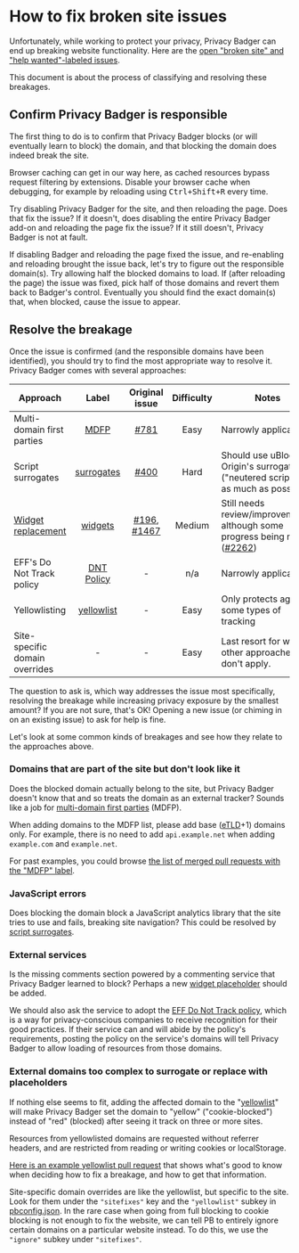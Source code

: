 # How to fix broken site issues

Unfortunately, while working to protect your privacy, Privacy Badger can end up breaking website functionality. Here are the [open "broken site" and "help wanted"-labeled issues](https://github.com/EFForg/privacybadger/issues?utf8=✓&q=is%3Aissue%20is%3Aopen%20label%3A"broken%20site"%20label%3A"help%20wanted"%20).

This document is about the process of classifying and resolving these breakages.


## Confirm Privacy Badger is responsible

The first thing to do is to confirm that Privacy Badger blocks (or will eventually learn to block) the domain, and that blocking the domain does indeed break the site.

Browser caching can get in our way here, as cached resources bypass request filtering by extensions. Disable your browser cache when debugging, for example by reloading using <kbd>Ctrl+Shift+R</kbd> every time.

Try disabling Privacy Badger for the site, and then reloading the page. Does that fix the issue? If it doesn't, does disabling the entire Privacy Badger add-on and reloading the page fix the issue? If it still doesn't, Privacy Badger is not at fault.

If disabling Badger and reloading the page fixed the issue, and re-enabling and reloading brought the issue back, let's try to figure out the responsible domain(s). Try allowing half the blocked domains to load. If (after reloading the page) the issue was fixed, pick half of those domains and revert them back to Badger's control. Eventually you should find the exact domain(s) that, when blocked, cause the issue to appear.


## Resolve the breakage

Once the issue is confirmed (and the responsible domains have been identified), you should try to find the most appropriate way to resolve it. Privacy Badger comes with several approaches:

| Approach | Label | Original issue | Difficulty | Notes |
| --- | :---: | :---: | :---: | --- |
| Multi-domain first parties | [MDFP](https://github.com/EFForg/privacybadger/labels/MDFP) | [#781](https://github.com/EFForg/privacybadger/issues/781) | Easy | Narrowly applicable |
| Script surrogates | [surrogates](https://github.com/EFForg/privacybadger/labels/surrogates) | [#400](https://github.com/EFForg/privacybadger/issues/400) | Hard | Should use uBlock Origin's surrogates ("neutered scripts") as much as possible |
| [Widget replacement](https://www.eff.org/deeplinks/2024/01/privacy-badger-puts-you-control-widgets) | [widgets](https://github.com/EFForg/privacybadger/labels/widgets) | [#196](https://github.com/EFForg/privacybadger/issues/196), [#1467](https://github.com/EFForg/privacybadger/issues/1467) | Medium | Still needs review/improvements, although some progress being made ([#2262](https://github.com/EFForg/privacybadger/pull/2262)) |
| EFF's Do Not Track policy | [DNT Policy](https://github.com/EFForg/privacybadger/labels/DNT%20policy)| - | n/a | Narrowly applicable |
| Yellowlisting | [yellowlist](https://github.com/EFForg/privacybadger/labels/yellowlist)| - | Easy | Only protects against some types of tracking |
| Site-specific domain overrides | - | - | Easy | Last resort for when other approaches don't apply. |

The question to ask is, which way addresses the issue most specifically, resolving the breakage while increasing privacy exposure by the smallest amount? If you are not sure, that's OK! Opening a new issue (or chiming in on an existing issue) to ask for help is fine.

Let's look at some common kinds of breakages and see how they relate to the approaches above.


### Domains that are part of the site but don't look like it

Does the blocked domain actually belong to the site, but Privacy Badger doesn't know that and so treats the domain as an external tracker? Sounds like a job for [multi-domain first parties](https://github.com/EFForg/privacybadger/issues/781) (MDFP).

When adding domains to the MDFP list, please add base ([eTLD](https://en.wikipedia.org/wiki/Public_Suffix_List)+1) domains only. For example, there is no need to add `api.example.net` when adding `example.com` and `example.net`.

For past examples, you could browse [the list of merged pull requests with the "MDFP" label](https://github.com/EFForg/privacybadger/issues?q=label%3AMDFP+is%3Amerged).


### JavaScript errors

Does blocking the domain block a JavaScript analytics library that the site tries to use and fails, breaking site navigation? This could be resolved by [script surrogates](https://github.com/EFForg/privacybadger/issues/400).


### External services

Is the missing comments section powered by a commenting service that Privacy Badger learned to block? Perhaps a new [widget placeholder](https://www.eff.org/deeplinks/2024/01/privacy-badger-puts-you-control-widgets) should be added.

We should also ask the service to adopt the [EFF Do Not Track policy](https://www.eff.org/dnt-policy), which is a way for privacy-conscious companies to receive recognition for their good practices. If their service can and will abide by the policy's requirements, posting the policy on the service's domains will tell Privacy Badger to allow loading of resources from those domains.


### External domains too complex to surrogate or replace with placeholders

If nothing else seems to fit, adding the affected domain to the "[yellowlist](/doc/yellowlist-criteria.md)" will make Privacy Badger set the domain to "yellow" ("cookie-blocked") instead of "red" (blocked) after seeing it track on three or more sites.

Resources from yellowlisted domains are requested without referrer headers, and are restricted from reading or writing cookies or localStorage.

[Here is an example yellowlist pull request](https://github.com/EFForg/privacybadger/pull/1543) that shows what's good to know when deciding how to fix a breakage, and how to get that information.

Site-specific domain overrides are like the yellowlist, but specific to the site. Look for them under the `"sitefixes"` key and the `"yellowlist"` subkey in [pbconfig.json](/src/data/pbconfig.json). In the rare case when going from full blocking to cookie blocking is not enough to fix the website, we can tell PB to entirely ignore certain domains on a particular website instead. To do this, we use the `"ignore"` subkey under `"sitefixes"`.

